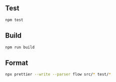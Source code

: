 ## Test

```sh
npm test
```

## Build

```sh
npm run build
```

## Format

```sh
npx prettier --write --parser flow src/* test/*
```
